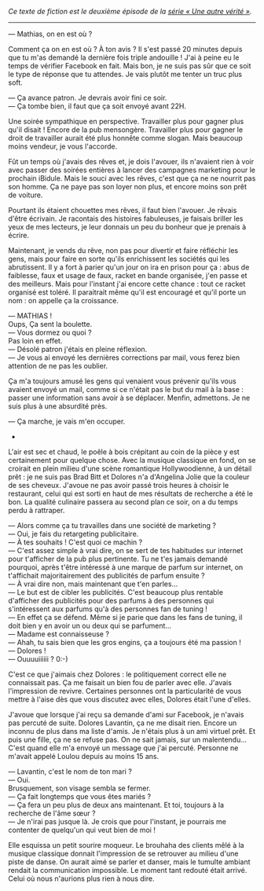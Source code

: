 <!-- 
.. title: Une autre vérité — épisode 2
.. slug: une-autre-verite-episode-2
.. date: 2013-11-21 08:00:00+01:00
.. tags: Une autre vérité
.. category: 
.. link: 
.. description: 
.. type: text
-->

_Ce texte de fiction est le deuxième épisode de la [série « Une autre vérité »](/blog/category/une-autre-vérité/)._
<hr>


 — Mathias, on en est où ?

 Comment ça on en est où ? À ton avis ? Il s'est passé 20 minutes depuis que tu m'as demandé la dernière fois triple andouille ! J'ai à peine eu le temps de vérifier Facebook en fait. Mais bon, je ne suis pas sûr que ce soit le type de réponse que tu attendes. Je vais plutôt me tenter un truc plus soft.

 — Ça avance patron. Je devrais avoir fini ce soir.  
 — Ça tombe bien, il faut que ça soit envoyé avant 22H.  

 Une soirée sympathique en perspective. Travailler plus pour gagner plus qu'il disait ! Encore de la pub mensongère. Travailler plus pour gagner le droit de travailler aurait été plus honnête comme slogan. Mais beaucoup moins vendeur, je vous l'accorde.

Fût un temps où j'avais des rêves et, je dois l'avouer, ils n'avaient rien à voir avec passer des soirées entières à lancer des campagnes marketing pour le prochain iBidule. Mais le souci avec les rêves, c'est que ça ne ne nourrit pas son homme. Ça ne paye pas son loyer non plus, et encore moins son prêt de voiture. 

Pourtant ils étaient chouettes mes rêves, il faut bien l'avouer. Je rêvais d'être écrivain. Je racontais des histoires fabuleuses, je faisais briller les yeux de mes lecteurs, je leur donnais un peu du bonheur que je prenais à écrire. 

Maintenant, je vends du rêve, non pas pour divertir et faire réfléchir les gens, mais pour faire en sorte qu'ils enrichissent les sociétés qui les abrutissent. Il y a fort à parier qu'un jour on ira en prison pour ça : abus de faiblesse, faux et usage de faux, racket en bande organisée, j'en passe et des meilleurs. Mais pour l'instant j'ai encore cette chance : tout ce racket organisé est toléré. Il paraitrait même qu'il est encouragé et qu'il porte un nom : on appelle ça la croissance.

 — MATHIAS !  
 Oups, Ça sent la boulette.  
 — Vous dormez ou quoi ?  
 Pas loin en effet.  
 — Désolé patron j'étais en pleine réflexion.  
 — Je vous ai envoyé les dernières corrections par mail, vous ferez bien attention de ne pas les oublier.

 Ça m'a toujours amusé les gens qui venaient vous prévenir qu'ils vous avaient envoyé un mail, comme si ce n'était pas le but du mail à la base : passer une information sans avoir à se déplacer. Menfin, admettons. Je ne suis plus à une absurdité près.

 — Ça marche, je vais m'en occuper.

*

  L'air est sec et chaud, le poêle à bois crépitant au coin de la pièce y est certainement pour quelque chose. Avec la musique classique en fond, on se croirait en plein milieu d'une scène romantique Hollywoodienne, à un détail prêt : je ne suis pas Brad Bitt et Dolores n'a d'Angelina Jolie que la couleur de ses cheveux.
  J'avoue ne pas avoir passé trois heures à choisir le restaurant, celui qui est sorti en haut de mes résultats de recherche a été le bon. La qualité culinaire passera au second plan ce soir, on a du temps perdu à rattraper.

 — Alors comme ça tu travailles dans une société de marketing ?  
 — Oui, je fais du retargeting publicitaire.  
 — À tes souhaits ! C'est quoi ce machin ?  
 — C'est assez simple à vrai dire, on se sert de tes habitudes sur internet pour t'afficher de la pub plus pertinente. Tu ne t'es jamais demandé pourquoi, après t'être intéressé à une marque de parfum sur internet, on t'affichait majoritairement des publicités de parfum ensuite ?  
 — À vrai dire non, mais maintenant que t'en parles…  
 — Le but est de cibler les publicités. C'est beaucoup plus rentable d'afficher des publicités pour des parfums à des personnes qui s'intéressent aux parfums qu'à des personnes fan de tuning !  
 — En effet ça se défend. Même si je parie que dans les fans de tuning, il doit bien y en avoir un ou deux qui se parfument…  
 — Madame est connaisseuse ?  
 — Ahah, tu sais bien que les gros engins, ça a toujours été ma passion !  
 — Dolores !  
 — Ouuuuiiiiii ? 0:-)  

 C'est ce que j'aimais chez Dolores : le politiquement correct elle ne connaissait pas. Ça me faisait un bien fou de parler avec elle. J'avais l'impression de revivre. Certaines personnes ont la particularité de vous mettre à l'aise dès que vous discutez avec elles, Dolores était l'une d'elles.

 J'avoue que lorsque j'ai reçu sa demande d'ami sur Facebook, je n'avais pas percuté de suite. Dolores Lavantin, ça ne me disait rien. Encore un inconnu de plus dans ma liste d'amis. Je n'étais plus à un ami virtuel prêt. Et puis une fille, ça ne se refuse pas. On ne sait jamais, sur un malentendu… C'est quand elle m'a envoyé un message que j'ai percuté. Personne ne m'avait appelé Loulou depuis au moins 15 ans.

 — Lavantin, c'est le nom de ton mari ?  
 — Oui.  
 Brusquement, son visage sembla se fermer.  
 — Ça fait longtemps que vous êtes mariés ?  
 — Ça fera un peu plus de deux ans maintenant. Et toi, toujours à la recherche de l'âme sœur ?  
 — Je n'irai pas jusque là. Je crois que pour l'instant, je pourrais me contenter de quelqu'un qui veut bien de moi !  

 Elle esquissa un petit sourire moqueur. Le brouhaha des clients mêlé à la musique classique donnait l'impression de se retrouver au milieu d'une piste de danse. On aurait aimé se parler et danser, mais le tumulte ambiant rendait la communication impossible. Le moment tant redouté était arrivé. Celui où nous n'aurions plus rien à nous dire.


